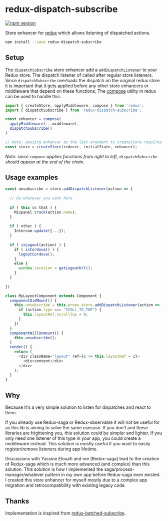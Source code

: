 redux-dispatch-subscribe
=====================

[![npm version](https://img.shields.io/npm/v/redux-dispatch-subscribe.svg?style=flat-square)](https://www.npmjs.com/package/redux-dispatch-subscribe)

Store enhancer for [redux](https://github.com/rackt/redux) which allows listening of dispatched actions. 
```sh
npm install --save redux-dispatch-subscribe
```


## Setup

The `dispatchSubscribe` store enhancer add a `addDispatchListener` to your Redux store. The dispatch listener of called after regular store listeners.
Since `dispatchSubscribe` overloads the dispatch on the original redux store it is important that it gets applied before any other store enhancers or middleware that depend on these functions; The [compose](https://github.com/rackt/redux/blob/master/docs/api/compose.md) utility in redux can be used to handle this:

```js
import { createStore, applyMiddleware, compose } from 'redux';
import { dispatchSubscribe } from 'redux-dispatch-subscribe';

const enhancer = compose(
  applyMiddleware(...middleware),
  dispatchSubscribe()
)

// Note: passing enhancer as the last argument to createStore requires redux@>=3.1.0
const store = createStore(reducer, initialState, enhancer);
```

*Note: since `compose` applies functions from right to left, `dispatchSubscribe` should appear at the end of the chain.*


## Usage examples

```js 
const unsubscribe = store.addDispatchListener(action => {
  
  // Do whatever you want here
  
  if ( this && that ) {
    Mixpanel.track(action.name);
  }
  
  if ( other ) {
    Intercom.update({...});
  }
  
  if ( isLogout(action) ) {
    if ( isCordova() ) {
      logoutCordova();
    } 
    else {
      window.location = getLogoutUrl();
    }
  }
  
})
```

```js
class MyLayoutComponent extends Component {
  componentDidMount() {
    this.unsubscribe = this.props.store.addDispatchListener(action => {
      if (action.type === "SCOLL_TO_TOP") {
        this.layoutRef.scrollTop = 0;
      }
    })
  }
  componentWillUnmount() {
    this.unsubscribe();
  }
  render() {
    return (
      <div className="layout" ref={c => this.layoutRef = c}>
        <div>content</div>
      </div>
    );
  }
}
```


## Why

Because it's a very simple solution to listen for dispatches and react to them. 

If you already use Redux-saga or Redux-observable it will not be useful for as this lib is aiming to solve the same usecase.
If you don't and these libraries are frightening you, this solution could be simpler and lighter.
If you only need one listener of this type in your app, you could create a middleware instead. This solution is mostly useful if you want to easily register/remove listeners during app lifetime.


Discussions with Yassine Elouafi and me (Redux-saga) lead to the creation of Redux-saga which is much more advanced (and complex) than this solution. 
This solution is how I implemented the saga/process-manager/whatever pattern in my own app before Redux-saga even existed. 
I created this store enhancer for myself mostly due to a complex app migration and retrocompatibility with existing legacy code.


## Thanks

Implementation is inspired from [redux-batched-subscribe](https://www.npmjs.com/package/redux-batched-subscribe).
